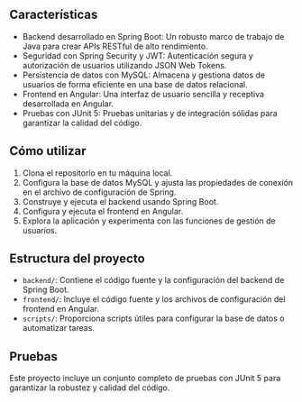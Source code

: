 
## Características

- Backend desarrollado en Spring Boot: Un robusto marco de trabajo de Java para crear APIs RESTful de alto rendimiento.
- Seguridad con Spring Security y JWT: Autenticación segura y autorización de usuarios utilizando JSON Web Tokens.
- Persistencia de datos con MySQL: Almacena y gestiona datos de usuarios de forma eficiente en una base de datos relacional.
- Frontend en Angular: Una interfaz de usuario sencilla y receptiva desarrollada en Angular.
- Pruebas con JUnit 5: Pruebas unitarias y de integración sólidas para garantizar la calidad del código.

## Cómo utilizar

1. Clona el repositorio en tu máquina local.
2. Configura la base de datos MySQL y ajusta las propiedades de conexión en el archivo de configuración de Spring.
3. Construye y ejecuta el backend usando Spring Boot.
4. Configura y ejecuta el frontend en Angular.
5. Explora la aplicación y experimenta con las funciones de gestión de usuarios.

## Estructura del proyecto

- `backend/`: Contiene el código fuente y la configuración del backend de Spring Boot.
- `frontend/`: Incluye el código fuente y los archivos de configuración del frontend en Angular.
- `scripts/`: Proporciona scripts útiles para configurar la base de datos o automatizar tareas.

## Pruebas

Este proyecto incluye un conjunto completo de pruebas con JUnit 5 para garantizar la robustez y calidad del código.
